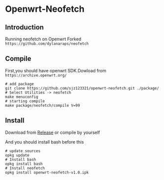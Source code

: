 # Openwrt-Neofetch

## Introduction
Running neofetch on Openwrt
Forked `https://github.com/dylanaraps/neofetch`

## Compile

First,you should have openwrt SDK.Dowload from `https://archive.openwrt.org/`
```
# add package 
git clone https://github.com/sjz123321/openwrt-neofetch.git ./package/
# Select Utilities -> neofetch
make menuconfig
# starting compile
make package/neofetch/compile V=99
```

## Install

Download from [Release][1] or compile by yourself

And you should install bash before this

```
# update sources
opkg update
# Install bash
opkg install bash
# Install neofetch
opkg install openwrt-neofetch-v1.0.ipk
```




[1]: https://github.com/sjz123321/openwrt-neofetch//releases/latest
